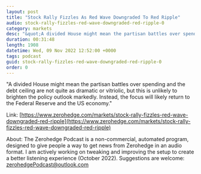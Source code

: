 ```yaml
---
layout: post
title: "Stock Rally Fizzles As Red Wave Downgraded To Red Ripple"
audio: stock-rally-fizzles-red-wave-downgraded-red-ripple-0
category: markets
desc: "&quot;A divided House might mean the partisan battles over spending and the debt ceiling are not quite as dramatic or vitriolic, but this is unlikely to brighten the policy outlook markedly. Instead, the focus will likely return to the Federal Reserve and the US economy.&quot;"
duration: 00:31:48
length: 1908
datetime: Wed, 09 Nov 2022 12:52:00 +0000
tags: podcast
guid: stock-rally-fizzles-red-wave-downgraded-red-ripple-0
order: 0
---
```

&quot;A divided House might mean the partisan battles over spending and the debt ceiling are not quite as dramatic or vitriolic, but this is unlikely to brighten the policy outlook markedly. Instead, the focus will likely return to the Federal Reserve and the US economy.&quot;

Link: [https://www.zerohedge.com/markets/stock-rally-fizzles-red-wave-downgraded-red-ripple](https://www.zerohedge.com/markets/stock-rally-fizzles-red-wave-downgraded-red-ripple)

About: The Zerohedge Podcast is a non-commercial, automated program, designed to give people a way to get news from Zerohedge in an audio format.  I am actively working on tweaking and improving the setup to create a better listening experience (October 2022).  Suggestions are welcome: [zerohedgePodcast@outlook.com](mailto:zerohedgePodcast@outlook.com)